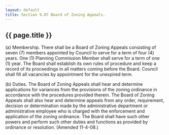```yaml
---
layout: default 
title: Section 9.07 Board of Zoning Appeals.
---
```


{{ page.title }}
----------------

​(a) Membership. There shall be a Board of Zoning Appeals consisting of
seven (7) members appointed by Council to serve for a term of four (4)
years. One (1) Planning Commission Member shall serve for a term of one
(1) year. The Board shall establish its own rules of procedure and keep
a record of its proceedings in all matters coming before the Board.
Council shall fill all vacancies by appointment for the unexpired term.

​(b) Duties. The Board of Zoning Appeals shall hear and determine
applications for variances from the provisions of the zoning ordinance
in accordance with the procedures provided therein. The Board of Zoning
Appeals shall also hear and determine appeals from any order,
requirement, decision or determination made by the administrative
department or administrative employee who is charged with the
enforcement and application of the zoning ordinance. The Board shall
have such other powers and perform such other duties and functions as
provided by ordinance or resolution. (Amended 11-4-08.)
